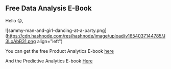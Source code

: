 ## Free Data Analysis E-Book

Hello 😊,


![sammy-man-and-girl-dancing-at-a-party.png](https://cdn.hashnode.com/res/hashnode/image/upload/v1654037144785/J3LoAbB31.png align="left")

You can get the free Product Analytics E-book [here](https://drive.google.com/file/d/1---UkgmtqyBE4j80_T0Pt8kYsW5_6c-V/view?usp=sharing)

And the Predictive Analytics E-book [Here](https://drive.google.com/file/d/1D-961VA4Q5ZprFgIZ7LQPx0rHPd0KjK1/view?usp=sharing)